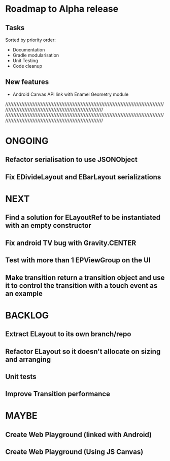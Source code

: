 # Roadmap to Alpha release

## Tasks
Sorted by priority order:
- Documentation
- Gradle modularisation
- Unit Testing
- Code cleanup


## New features
- Android Canvas API link with Enamel Geometry module


////////////////////////////////////////////////////////////////////////////////////////////////////////////////////////////////////////////////////////////////
////////////////////////////////////////////////////////////////////////////////////////////////////////////////////////////////////////////////////////////////


# ONGOING
## Refactor serialisation to use JSONObject 
## Fix EDivideLayout and EBarLayout serializations 

# NEXT
## Find a solution for ELayoutRef to be instantiated with an empty constructor
## Fix android TV bug with Gravity.CENTER
## Test with more than 1 EPViewGroup on the UI
## Make transition return a transition object and use it to control the transition with a touch event as an example

# BACKLOG
## Extract ELayout to its own branch/repo 
## Refactor ELayout so it doesn't allocate on sizing and arranging 
## Unit tests 
## Improve Transition performance 
 

# MAYBE
## Create Web Playground (linked with Android)
## Create Web Playground (Using JS Canvas)



